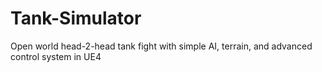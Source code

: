 # Tank-Simulator
Open world head-2-head tank fight with simple AI, terrain, and advanced control system in UE4
